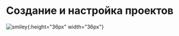 # Создание и настройка проектов

![smiley](http://jira.jeyroik.ru/images/projects__menu.png){:height="36px" width="36px"}
